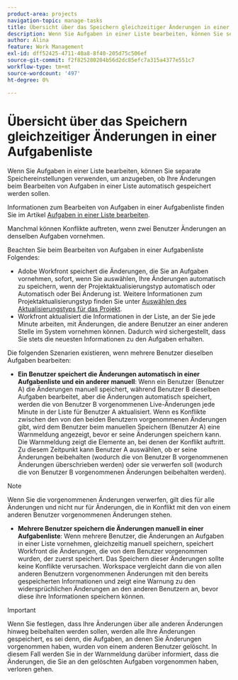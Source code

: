 ```yaml
---
product-area: projects
navigation-topic: manage-tasks
title: Übersicht über das Speichern gleichzeitiger Änderungen in einer Aufgabenliste
description: Wenn Sie Aufgaben in einer Liste bearbeiten, können Sie separate Speichereinstellungen verwenden, um anzugeben, ob Ihre Änderungen beim Bearbeiten von Aufgaben in einer Liste automatisch gespeichert werden sollen.
author: Alina
feature: Work Management
exl-id: dff52425-4711-40a8-8f40-205d75c506ef
source-git-commit: f2f825280204b56d2dc85efc7a315a4377e551c7
workflow-type: tm+mt
source-wordcount: '497'
ht-degree: 0%

---
```


# Übersicht über das Speichern gleichzeitiger Änderungen in einer Aufgabenliste

Wenn Sie Aufgaben in einer Liste bearbeiten, können Sie separate Speichereinstellungen verwenden, um anzugeben, ob Ihre Änderungen beim Bearbeiten von Aufgaben in einer Liste automatisch gespeichert werden sollen.

Informationen zum Bearbeiten von Aufgaben in einer Aufgabenliste finden Sie im Artikel [Aufgaben in einer Liste bearbeiten](../../../manage-work/tasks/manage-tasks/edit-tasks-in-a-list.md).

Manchmal können Konflikte auftreten, wenn zwei Benutzer Änderungen an denselben Aufgaben vornehmen.

Beachten Sie beim Bearbeiten von Aufgaben in einer Aufgabenliste Folgendes:

* Adobe Workfront speichert die Änderungen, die Sie an Aufgaben vornehmen, sofort, wenn Sie auswählen, Ihre Änderungen automatisch zu speichern, wenn der Projektaktualisierungstyp automatisch oder Automatisch oder Bei Änderung ist. Weitere Informationen zum Projektaktualisierungstyp finden Sie unter [Auswählen des Aktualisierungstyps für das Projekt](../../../manage-work/projects/manage-projects/select-project-update-type.md).
* Workfront aktualisiert die Informationen in der Liste, an der Sie jede Minute arbeiten, mit Änderungen, die andere Benutzer an einer anderen Stelle im System vornehmen können. Dadurch wird sichergestellt, dass Sie stets die neuesten Informationen zu den Aufgaben erhalten.

Die folgenden Szenarien existieren, wenn mehrere Benutzer dieselben Aufgaben bearbeiten:

* **Ein Benutzer speichert die Änderungen automatisch in einer Aufgabenliste und ein anderer manuell**: Wenn ein Benutzer (Benutzer A) die Änderungen manuell speichert, während Benutzer B dieselben Aufgaben bearbeitet, aber die Änderungen automatisch speichert, werden die von Benutzer B vorgenommenen Live-Änderungen jede Minute in der Liste für Benutzer A aktualisiert. Wenn es Konflikte zwischen den von den beiden Benutzern vorgenommenen Änderungen gibt, wird dem Benutzer beim manuellen Speichern (Benutzer A) eine Warnmeldung angezeigt, bevor er seine Änderungen speichern kann. Die Warnmeldung zeigt die Elemente an, bei denen der Konflikt auftritt. Zu diesem Zeitpunkt kann Benutzer A auswählen, ob er seine Änderungen beibehalten (wodurch die von Benutzer B vorgenommenen Änderungen überschrieben werden) oder sie verwerfen soll (wodurch die von Benutzer B vorgenommenen Änderungen beibehalten werden).

>[!NOTE]
>
>Wenn Sie die vorgenommenen Änderungen verwerfen, gilt dies für alle Änderungen und nicht nur für Änderungen, die in Konflikt mit den von einem anderen Benutzer vorgenommenen Änderungen stehen.

* **Mehrere Benutzer speichern die Änderungen manuell in einer Aufgabenliste**: Wenn mehrere Benutzer, die Änderungen an Aufgaben in einer Liste vornehmen, gleichzeitig manuell speichern, speichert Workfront die Änderungen, die von dem Benutzer vorgenommen wurden, der zuerst speichert. Das Speichern dieser Änderungen sollte keine Konflikte verursachen. Workspace vergleicht dann die von allen anderen Benutzern vorgenommenen Änderungen mit den bereits gespeicherten Informationen und zeigt eine Warnung zu den widersprüchlichen Änderungen an den anderen Benutzern an, bevor diese ihre Informationen speichern können.

>[!IMPORTANT]
>
>Wenn Sie festlegen, dass Ihre Änderungen über alle anderen Änderungen hinweg beibehalten werden sollen, werden alle Ihre Änderungen gespeichert, es sei denn, die Aufgaben, an denen Sie Änderungen vorgenommen haben, wurden von einem anderen Benutzer gelöscht. In diesem Fall werden Sie in der Warnmeldung darüber informiert, dass die Änderungen, die Sie an den gelöschten Aufgaben vorgenommen haben, verloren gehen.

<!--
<div data-mc-conditions="QuicksilverOrClassic.Draft mode"> 
<p class="preview" data-mc-conditions="QuicksilverOrClassic.Draft mode">(NOTE: drafted - when replaced with the above live section; does it need an edit??) </p>
<div>
<p>When editing tasks in a list, you can select whether you want each change to be saved automatically or if you want to manually save multiple changes at one time by clicking the Save button. This depends on whether you enable the Autosave setting in the task list or not. </p>
<p>For information about editing tasks in a task list, see the article <a href="../../../manage-work/tasks/manage-tasks/edit-tasks.md" class="MCXref xref" xrefformat="{para}">Edit tasks</a>. </p>
<p>Sometimes, conflicts might appear if two users are making changes on the same tasks. </p>
<p>Consider the following when editing tasks in a task list: </p>
<ul>
<li>Workfront saves the changes you make to tasks immediately when you have enabled the Autosave setting. </li>
<li>Workfront updates the information on the list you are working on every minute with changes that other users might make anywhere else in the system. This ensures that you always get the latest information on the tasks. </li>
</ul>
<p>The following scenarios exist when multiple users are editing the same tasks:</p>
<ul>
<li>One user has Autosave disabled and another has it enabled: If a user (User A) has disabled the Autosave setting and is editing the task list while User B is editing the same tasks but they have enabled the Autosave setting, the live changes made by User B are updated on the list for User A every minute. If there are conflicts between the changes made by the two users, the user with the Autosave setting disabled (User A) sees a warning message before they can save their changes, that shows the items that have those conflicting changes. At this time, User A can choose whether they should keep their changes (which overwrites the changes made by User B), or discard them (which keeps the changes made by User B.) </li>
</ul> <note type="note">
When you select to discard the changes you made, this applies to all the changes and not just to those that have conflicts with the edits made by another user.
</note>
<ul>
<li>Several users have disabled the Autosave setting: If several users that have disabled the Autosave setting are making changes at the same time, Workfront saves the changes made by the user who saves first. Saving these changes should not encounter any conflicts. Workfrontthen compares the changes made by all the other users with the information that it already saved and displays a warning about the conflicting changes to the other users before they can save their information. </li>
</ul> <note type="important">
When you select to keep your changes over all other changes, your changes are saved, unless the tasks you made changes to were deleted by another user. In this case, the warning message informs you that the changes you made to the deleted tasks are lost.
</note>
</div>
</div>
-->
